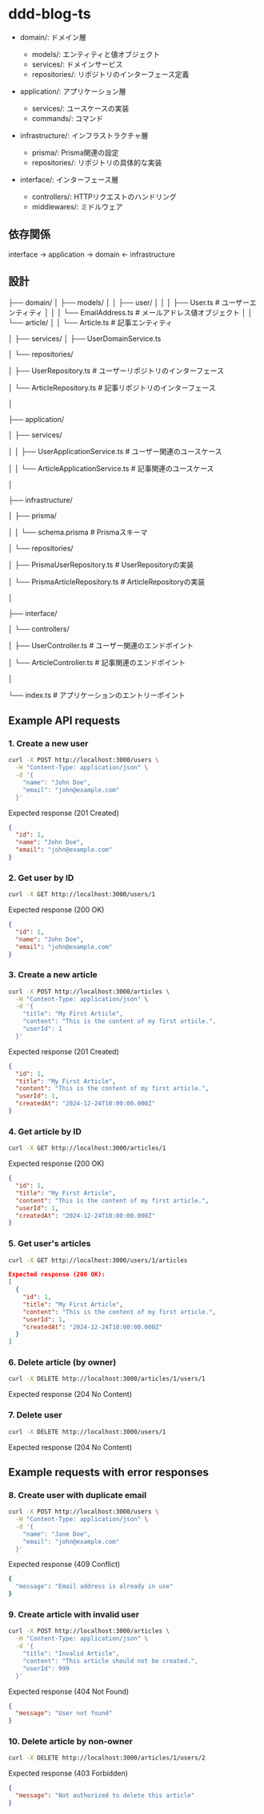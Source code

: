 # ddd-blog-ts

- domain/: ドメイン層

    - models/: エンティティと値オブジェクト
    - services/: ドメインサービス
    - repositories/: リポジトリのインターフェース定義


- application/: アプリケーション層

    - services/: ユースケースの実装
    - commands/: コマンド


- infrastructure/: インフラストラクチャ層

    - prisma/: Prisma関連の設定
    - repositories/: リポジトリの具体的な実装


- interface/: インターフェース層

    - controllers/: HTTPリクエストのハンドリング
    - middlewares/: ミドルウェア

## 依存関係
interface → application → domain ← infrastructure


## 設計
├── domain/
│   ├── models/
│   │   ├── user/
│   │   │   ├── User.ts          # ユーザーエンティティ
│   │   │   └── EmailAddress.ts  # メールアドレス値オブジェクト
│   │   └── article/
│   │       └── Article.ts       # 記事エンティティ

│   ├── services/
│       ├── UserDomainService.ts

│   └── repositories/

│       ├── UserRepository.ts     # ユーザーリポジトリのインターフェース

│       └── ArticleRepository.ts  # 記事リポジトリのインターフェース

│

├── application/

│   ├── services/

│   │   ├── UserApplicationService.ts  # ユーザー関連のユースケース

│   │   └── ArticleApplicationService.ts # 記事関連のユースケース

│

├── infrastructure/

│   ├── prisma/

│   │   └── schema.prisma        # Prismaスキーマ

│   └── repositories/

│       ├── PrismaUserRepository.ts  # UserRepositoryの実装

│       └── PrismaArticleRepository.ts # ArticleRepositoryの実装

│

├── interface/

│   └── controllers/

│       ├── UserController.ts     # ユーザー関連のエンドポイント

│       └── ArticleController.ts  # 記事関連のエンドポイント

│

└── index.ts                      # アプリケーションのエントリーポイント

## Example API requests

### 1. Create a new user
```bash
curl -X POST http://localhost:3000/users \
  -H "Content-Type: application/json" \
  -d '{
    "name": "John Doe",
    "email": "john@example.com"
  }'
```

Expected response (201 Created)
```json
{
  "id": 1,
  "name": "John Doe",
  "email": "john@example.com"
}
```

### 2. Get user by ID
```bash
curl -X GET http://localhost:3000/users/1
```

Expected response (200 OK)
```json
{
  "id": 1,
  "name": "John Doe",
  "email": "john@example.com"
}
```

###  3. Create a new article
```bash
curl -X POST http://localhost:3000/articles \
  -H "Content-Type: application/json" \
  -d '{
    "title": "My First Article",
    "content": "This is the content of my first article.",
    "userId": 1
  }'
```

Expected response (201 Created)
```json
{
  "id": 1,
  "title": "My First Article",
  "content": "This is the content of my first article.",
  "userId": 1,
  "createdAt": "2024-12-24T10:00:00.000Z"
}
```

### 4. Get article by ID
```bash
curl -X GET http://localhost:3000/articles/1
```

Expected response (200 OK)
```json
{
  "id": 1,
  "title": "My First Article",
  "content": "This is the content of my first article.",
  "userId": 1,
  "createdAt": "2024-12-24T10:00:00.000Z"
}
```

### 5. Get user's articles
```bash
curl -X GET http://localhost:3000/users/1/articles
```

```json
Expected response (200 OK):
[
  {
    "id": 1,
    "title": "My First Article",
    "content": "This is the content of my first article.",
    "userId": 1,
    "createdAt": "2024-12-24T10:00:00.000Z"
  }
]
```

### 6. Delete article (by owner)
```bash
curl -X DELETE http://localhost:3000/articles/1/users/1
```
Expected response (204 No Content)

### 7. Delete user
```bash
curl -X DELETE http://localhost:3000/users/1
```

Expected response (204 No Content)

## Example requests with error responses

### 8. Create user with duplicate email
```bash
curl -X POST http://localhost:3000/users \
  -H "Content-Type: application/json" \
  -d '{
    "name": "Jane Doe",
    "email": "john@example.com"
  }'
```

Expected response (409 Conflict)
```bash
{
  "message": "Email address is already in use"
}
```

### 9. Create article with invalid user
```bash
curl -X POST http://localhost:3000/articles \
  -H "Content-Type: application/json" \
  -d '{
    "title": "Invalid Article",
    "content": "This article should not be created.",
    "userId": 999
  }'
```

Expected response (404 Not Found)
```json
{
  "message": "User not found"
}
```

### 10. Delete article by non-owner
```bash
curl -X DELETE http://localhost:3000/articles/1/users/2
```

Expected response (403 Forbidden)
```json
{
  "message": "Not authorized to delete this article"
}
```